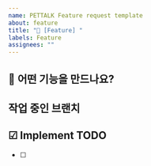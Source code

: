 ```yaml
---
name: PETTALK Feature request template
about: feature
title: "🚀 [Feature] "
labels: Feature
assignees: ""
---
```


## 🚀 어떤 기능을 만드나요?

## 작업 중인 브랜치

## ☑ Implement TODO

- [ ]
